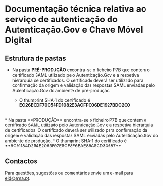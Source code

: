 # Documentação técnica relativa ao serviço de autenticação do Autenticação.Gov<span> e Chave Móvel Digital




## Estrutura de pastas

* Na pasta **PRÉ-PRODUÇÃO** encontra-se o ficheiro P7B  que contem o certificado SAML utilizado pelo Autenticação.Gov<span> e a respetiva hierarquia de certificados. O certificado deverá ser utilizado para confirmação da origem e validação das respostas SAML enviadas pelo Autenticação.Gov<span> do ambiente de pré-produção. 
  * O thumprint SHA-1 do certificado é **EC26ECDF70C54FD1082E3ACFFC06DE1927BDC2C0**
 <br>
* Na pasta **PRODUÇÃO** encontra-se o ficheiro P7B  que contem o certificado SAML utilizado pelo Autenticação.Gov<span> e a respetiva hierarquia de certificados. O certificado deverá ser utilizado para confirmação da origem e validação das respostas SAML enviadas pelo Autenticação.Gov<span> do ambiente de produção.
  * O thumprint SHA-1 do certificado é **9C91184D254E2065F97E5CF8F6EAE89A5CD30687**

## Contactos
Para questões, sugestões ou comentários envie um e-mail para eid@ama.pt.
